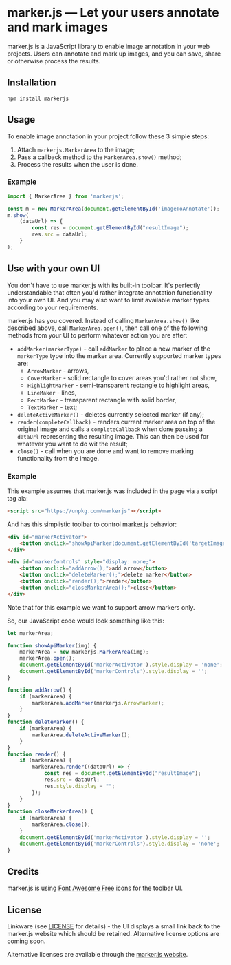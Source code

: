 # marker.js &mdash; Let your users annotate and mark images

marker.js is a JavaScript library to enable image annotation in your web projects. Users can annotate and mark up images, and you can save, share or otherwise process the results.

## Installation

```
npm install markerjs
```

## Usage

To enable image annotation in your project follow these 3 simple steps:

1. Attach `markerjs.MarkerArea` to the image;
2. Pass a callback method to the `MarkerArea.show()` method;
3. Process the results when the user is done.

### Example

```js
import { MarkerArea } from 'markerjs';

const m = new MarkerArea(document.getElementById('imageToAnnotate'));
m.show(
    (dataUrl) => {
        const res = document.getElementById("resultImage");
        res.src = dataUrl;
    }
);
```

## Use with your own UI

You don't have to use marker.js with its built-in toolbar. It's perfectly understandable that often you'd rather integrate annotation functionality into your own UI. And you may also want to limit available marker types according to your requirements.

marker.js has you covered. Instead of calling `MarkerArea.show()` like described above, call `MarkerArea.open()`, then call one of the following methods from your UI to perform whatever action you are after:

- `addMarker(markerType)` - call `addMarker` to place a new marker of the `markerType` type into the marker area. Currently supported marker types are: 
    - `ArrowMarker` - arrows, 
    - `CoverMarker` - solid rectangle to cover areas you'd rather not show,
    - `HighlightMarker` - semi-transparent rectangle to highlight areas,
    - `LineMaker` - lines,
    - `RectMarker` - transparent rectangle with solid border,
    - `TextMarker` - text;
- `deleteActiveMarker()` - deletes currently selected marker (if any);
- `render(completeCallback)` - renders current marker area on top of the original image and calls a `completeCallback` when done passing a `dataUrl` representing the resulting image. This can then be used for whatever you want to do wit the result;
- `close()` - call when you are done and want to remove marking functionality from the image.

### Example

This example assumes that marker.js was included in the page via a script tag ala:

```html
<script src="https://unpkg.com/markerjs"></script>
```

And has this simplistic toolbar to control marker.js behavior:

```html
<div id="markerActivator">
    <button onclick="showApiMarker(document.getElementById('targetImage'));">mark</button>
</div>

<div id="markerControls" style="display: none;">
    <button onclick="addArrow();">add arrow</button>
    <button onclick="deleteMarker();">delete marker</button>
    <button onclick="render();">render</button>
    <button onclick="closeMarkerArea();">close</button>
</div>
```

Note that for this example we want to support arrow markers only.

So, our JavaScript code would look something like this:

```js
let markerArea;

function showApiMarker(img) {
    markerArea = new markerjs.MarkerArea(img);
    markerArea.open();
    document.getElementById('markerActivator').style.display = 'none';
    document.getElementById('markerControls').style.display = '';
}

function addArrow() {
    if (markerArea) {
        markerArea.addMarker(markerjs.ArrowMarker);
    }
}
function deleteMarker() {
    if (markerArea) {
        markerArea.deleteActiveMarker();
    }
}
function render() {
    if (markerArea) {
        markerArea.render((dataUrl) => {
            const res = document.getElementById("resultImage");
            res.src = dataUrl;
            res.style.display = "";
        });
    }
}
function closeMarkerArea() {
    if (markerArea) {
        markerArea.close();
    }
    document.getElementById('markerActivator').style.display = '';
    document.getElementById('markerControls').style.display = 'none';
}

```

## Credits

marker.js is using [Font Awesome Free](https://fontawesome.com) icons for the toolbar UI.

## License
Linkware (see [LICENSE](https://github.com/ailon/markerjs/blob/master/LICENSE) for details) - the UI displays a small link back to the marker.js website which should be retained. Alternative license options are coming soon.

Alternative licenses are available through the [marker.js website](https://markerjs.com).